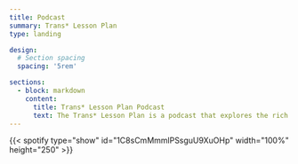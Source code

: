 ```yaml
---
title: Podcast
summary: Trans* Lesson Plan
type: landing

design:
  # Section spacing
  spacing: '5rem'

sections:
  - block: markdown
    content:
      title: Trans* Lesson Plan Podcast
      text: The Trans* Lesson Plan is a podcast that explores the rich and complex history of transgender individuals, their experiences, and share additional trans* education. From ancient cultures to modern day, we delve into the ways in which gender identity has been understood and expressed throughout history. Join us as we deepen our understanding and appreciation of transgender history and education. Welcome to the Trans* Lesson Plan!
---
```

{{< spotify type="show" id="1C8sCmMmmlPSsguU9XuOHp" width="100%" height="250" >}}